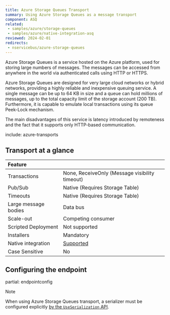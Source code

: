 ```yaml
---
title: Azure Storage Queues Transport
summary: Using Azure Storage Queues as a message transport
component: ASQ
related:
 - samples/azure/storage-queues
 - samples/azure/native-integration-asq
reviewed: 2024-02-01
redirects:
 - nservicebus/azure-storage-queues
---
```


Azure Storage Queues is a service hosted on the Azure platform, used for storing large numbers of messages. The messages can be accessed from anywhere in the world via authenticated calls using HTTP or HTTPS.

Azure Storage Queues are designed for very large cloud networks or hybrid networks, providing a highly reliable and inexpensive queuing service. A single message can be up to 64 KB in size and a queue can hold millions of messages, up to the total capacity limit of the storage account (200 TB). Furthermore, it is capable to emulate local transactions using its queue Peek-Lock mechanism.

The main disadvantages of this service is latency introduced by remoteness and the fact that it supports only HTTP-based communication.

include: azure-transports

## Transport at a glance

|Feature                    |   |
|:---                       |---
|Transactions |None, ReceiveOnly (Message visibility timeout)
|Pub/Sub                    |Native (Requires Storage Table)
|Timeouts                   |Native (Requires Storage Table)
|Large message bodies       |Data bus
|Scale-out             |Competing consumer
|Scripted Deployment        |Not supported
|Installers                 |Mandatory
|Native integration         |[Supported](native-integration.md)
|Case Sensitive             |No

## Configuring the endpoint

partial: endpointconfig

> [!NOTE]
> When using Azure Storage Queues transport, a serializer must be configured explicitly [by the `UseSerialization` API](/nservicebus/serialization/).
